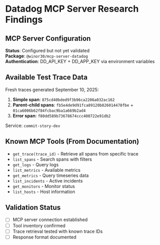# Datadog MCP Server Research Findings

## MCP Server Configuration

**Status**: Configured but not yet validated  
**Package**: `@winor30/mcp-server-datadog`  
**Authentication**: DD_API_KEY + DD_APP_KEY via environment variables  

## Available Test Trace Data

Fresh traces generated September 10, 2025:

1. **Simple span**: `875cd40bded9f3b96ca2206a032ac162`
2. **Parent-child spans**: `fb5e4de9d91fca89120b826014478fbe` + `01ca6006b62f84fcbac9ba1a669b2ad4`  
3. **Error span**: `f80dd589b73678674ccc400722e91db2`

Service: `commit-story-dev`

## Known MCP Tools (From Documentation)

- `get_trace(trace_id)` - Retrieve all spans from specific trace
- `list_spans` - Search spans with filters
- `get_logs` - Query logs  
- `list_metrics` - Available metrics
- `get_metrics` - Query timeseries data
- `list_incidents` - Active incidents
- `get_monitors` - Monitor status
- `list_hosts` - Host information

## Validation Status

- [ ] MCP server connection established
- [ ] Tool inventory confirmed  
- [ ] Trace retrieval tested with known trace IDs
- [ ] Response format documented